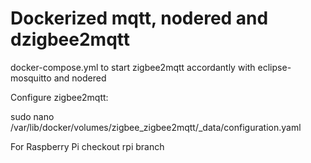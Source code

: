 # Dockerized mqtt, nodered and dzigbee2mqtt

docker-compose.yml to start zigbee2mqtt accordantly with eclipse-mosquitto and nodered

Configure zigbee2mqtt:

sudo nano /var/lib/docker/volumes/zigbee_zigbee2mqtt/_data/configuration.yaml


For Raspberry Pi checkout rpi branch
